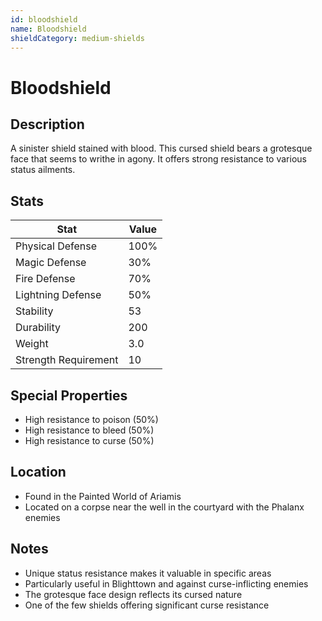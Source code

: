 ```yaml
---
id: bloodshield
name: Bloodshield
shieldCategory: medium-shields
---
```


# Bloodshield

## Description

A sinister shield stained with blood. This cursed shield bears a grotesque face that seems to writhe in agony. It offers strong resistance to various status ailments.

## Stats

| Stat | Value |
|------|-------|
| Physical Defense | 100% |
| Magic Defense | 30% |
| Fire Defense | 70% |
| Lightning Defense | 50% |
| Stability | 53 |
| Durability | 200 |
| Weight | 3.0 |
| Strength Requirement | 10 |

## Special Properties

- High resistance to poison (50%)
- High resistance to bleed (50%)
- High resistance to curse (50%)

## Location

- Found in the Painted World of Ariamis
- Located on a corpse near the well in the courtyard with the Phalanx enemies

## Notes

- Unique status resistance makes it valuable in specific areas
- Particularly useful in Blighttown and against curse-inflicting enemies
- The grotesque face design reflects its cursed nature
- One of the few shields offering significant curse resistance